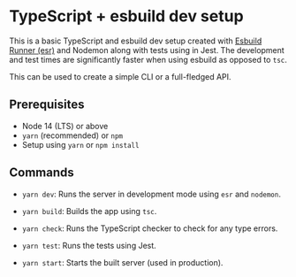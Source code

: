 # TypeScript + esbuild dev setup

This is a basic TypeScript and esbuild dev setup created with [Esbuild Runner (esr)](https://github.com/folke/esbuild-runner) and Nodemon along with tests using in Jest. The development and test times are significantly faster when using esbuild as opposed to `tsc`.

This can be used to create a simple CLI or a full-fledged API.

## Prerequisites

- Node 14 (LTS) or above
- `yarn` (recommended) or `npm`
- Setup using `yarn` or `npm install`

## Commands

- `yarn dev`: Runs the server in development mode using `esr` and `nodemon`.

- `yarn build`: Builds the app using `tsc`.

- `yarn check`: Runs the TypeScript checker to check for any type errors.

- `yarn test`: Runs the tests using Jest.

- `yarn start`: Starts the built server (used in production).
